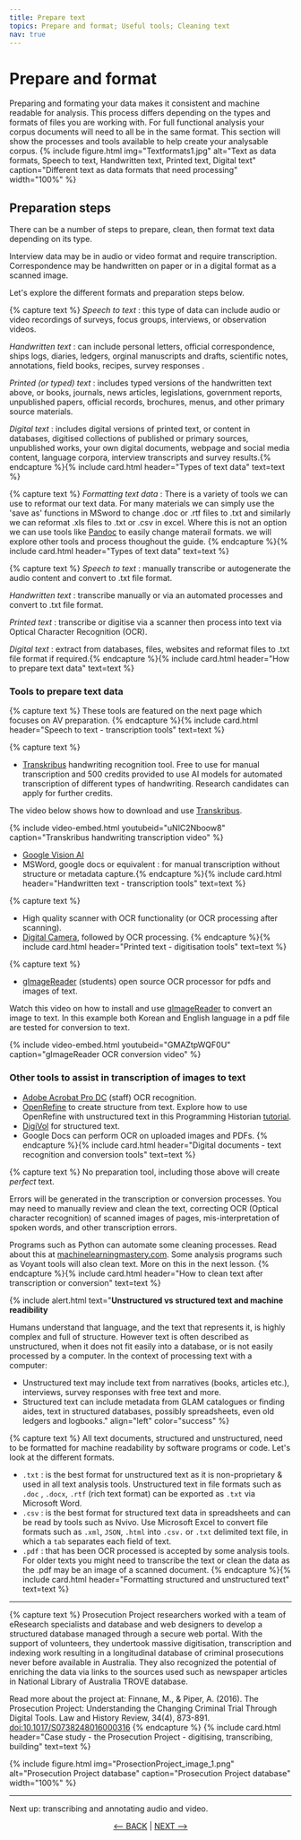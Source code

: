 ```yaml
---
title: Prepare text
topics: Prepare and format; Useful tools; Cleaning text
nav: true
---
```


# Prepare and format

Preparing and formating your data makes it consistent and machine readable for analysis. This process differs depending on the types and formats of files you are working with. For full functional analysis your corpus documents will need to all be in the same format. This section will show the processes and tools available to help create your analysable corpus. 
{% include figure.html img="Textformats1.jpg" alt="Text as data formats, Speech to text, Handwritten text, Printed text, Digital text" caption="Different text as data formats that need processing" width="100%" %}
## Preparation steps

There can be a number of steps to prepare, clean, then format text data depending on its type.  

Interview data may be in audio or video format and require transcription. Correspondence may be handwritten on paper or in a digital format as a scanned image. 

Let's explore the different formats and preparation steps below.

{% capture text %}
*Speech to text* : this type of data can include audio or video recordings of surveys, focus groups, interviews, or observation videos.

*Handwritten text* : can include personal letters, official correspondence, ships logs, diaries, ledgers, orginal manuscripts and drafts, scientific notes, annotations, field books, recipes, survey responses .

*Printed (or typed) text* : includes typed versions of the handwritten text above, or books, journals, news articles, legislations, government reports, unpublished papers, official records, brochures, menus, and other primary source materials.

*Digital text* : includes digital versions of printed text, or content in databases, digitised collections of published or primary sources, unpublished works, your own digital documents, webpage and social media content, language corpora, interview transcripts and survey results.{% endcapture %}{% include card.html header="Types of text data" text=text %}

{% capture text %}
*Formatting text data* : There is a variety of tools we can use to reformat our text data. For many materials we can simply use the 'save as' functions in MSword to change .doc or .rtf files to .txt and similarly we can reformat .xls files to .txt or .csv in excel. Where this is not an option we can use tools like [Pandoc](https://pandoc.org) to easily change materail formats. we will explore other tools and process thoughout the guide. 
{% endcapture %}{% include card.html header="Types of text data" text=text %}

{% capture text %}
*Speech to text* : manually transcribe or autogenerate the audio content and convert to .txt file format.

*Handwritten text* : transcribe manually or via an automated processes and convert to .txt file format.

*Printed text* : transcribe or digitise via a scanner then process into text via Optical Character Recognition (OCR).

*Digital text* : extract from databases, files, websites and reformat files to .txt file format if required.{% endcapture %}{% include card.html header="How to prepare text data" text=text %}


### Tools to prepare text data

{% capture text %}
These tools are featured on the next page which focuses on AV preparation.
{% endcapture %}{% include card.html header="Speech to text - transcription tools" text=text %}

{% capture text %}
- [Transkribus](https://readcoop.eu/transkribus/) handwriting recognition tool. Free to use for manual transcription and 500 credits provided to use AI models for automated transcription of different types of handwriting. Research candidates can apply for further credits.

The video below shows how to download and use [Transkribus](https://readcoop.eu/transkribus/).

{% include video-embed.html youtubeid="uNlC2Nboow8" caption="Transkribus handwriting transcription video" %}

- [Google Vision AI](https://cloud.google.com/vision)
- MSWord, google docs or equivalent : for manual transcription without structure or metadata capture.{% endcapture %}{% include card.html header="Handwritten text - transcription tools" text=text %}

{% capture text %}
- High quality scanner with OCR functionality (or OCR processing after scanning).
- [Digital Camera](https://how-ocr-works.com/accuracy/snapshots.html), followed by OCR processing.
{% endcapture %}{% include card.html header="Printed text - digitisation tools" text=text %}

{% capture text %}
- [gImageReader](https://github.com/manisandro/gImageReader#readme) (students) open source OCR processor for pdfs and images of text.

Watch this video on how to install and use [gImageReader](https://github.com/manisandro/gImageReader#readme) to convert an image to text. In this example both Korean and English language in a pdf file are tested for conversion to text. 

{% include video-embed.html youtubeid="GMAZtpWQF0U" caption="gImageReader OCR conversion video" %}


### Other tools to assist in transcription of images to text

- [Adobe Acrobat Pro DC](https://intranet.secure.griffith.edu.au/computing/software) (staff) OCR recognition.
- [OpenRefine](https://openrefine.org/) to create structure from text.  Explore how to use OpenRefine with unstructured text in this Programming Historian [tutorial](https://programminghistorian.org/en/lessons/fetch-and-parse-data-with-openrefine).
- [DigiVol](https://volunteer.ala.org.au/) for structured text.
- Google Docs can perform OCR on uploaded images and PDFs.
{% endcapture %}{% include card.html header="Digital documents - text recognition and conversion tools" text=text %}

{% capture text %}
No preparation tool, including those above will create *perfect* text. 

Errors will be generated in the transcription or conversion processes. You may need to manually review and clean the text, correcting OCR (Optical character recognition) of scanned images of pages, mis-interpretation of spoken words, and other transcription errors. 

Programs such as Python can automate some cleaning processes. Read about this at [machinelearningmastery.com](https://machinelearningmastery.com/clean-text-machine-learning-python/). Some analysis programs such as Voyant tools will also clean text. More on this in the next lesson. 
{% endcapture %}{% include card.html header="How to clean text after transcription or conversion" text=text %}

{% include alert.html text="**Unstructured vs structured text and machine readibility**

Humans understand that language, and the text that represents it, is highly complex and full of structure. However text is often described as unstructured, when it does not fit easily into a database, or is not easily processed by a computer. In the context of processing text with a computer:

- Unstructured text may include text from narratives (books, articles etc.), interviews, survey responses with free text and more.  
- Structured text can include metadata from GLAM catalogues or finding aides, text in structured databases, possibly spreadsheets, even old ledgers and logbooks." align="left" color="success" %}


{% capture text %}
All text documents, structured and unstructured, need to be formatted for machine readability by software programs or code. Let's look at the different formats.
- `.txt` : is the best format for unstructured text as it is non-proprietary & used in all text analysis tools. Unstructured text in file formats such as `.doc` , `.docx`, `.rtf` (rich text format) can be exported as `.txt` via Microsoft Word.
- `.csv` : is the best format for structured text data in spreadsheets and can be read by tools such as Nvivo. Use Microsoft Excel to convert file formats such as `.xml`, `JSON`, `.html` into `.csv.` or `.txt` delimited text file, in which a `tab` separates each field of text.
- `.pdf` : that has been OCR processed is accepted by some analysis tools. For older texts you might need to transcribe the text or clean the data as the .pdf may be an image of a scanned document.
{% endcapture %}{% include card.html header="Formatting structured and unstructured text" text=text %}
------

{% capture text %}
Prosecution Project researchers worked with a team of eResearch specialists and database and web designers to develop a structured database managed through a secure web portal. With the support of volunteers, they undertook massive digitisation, transcription and indexing work resulting in a longitudinal database of criminal prosecutions never before available in Australia. They also recognized the potential of enriching the data via links to the sources used such as newspaper articles in National Library of Australia TROVE database.  

Read more about the project at: 
Finnane, M., & Piper, A. (2016). The Prosecution Project: Understanding the Changing Criminal Trial Through Digital Tools. Law and History Review, 34(4), 873-891. [doi:10.1017/S0738248016000316](doi:10.1017/S0738248016000316)
{% endcapture %} {% include card.html header="Case study - the Prosecution Project - digitising, transcribing, building" text=text %}

{% include figure.html img="ProsectionProject_image_1.png" alt="Prosecution Project database" caption="Prosecution Project database" width="100%" %}

-----

Next up: transcribing and annotating audio and video.

<p align="center">
  <a href="https://griffithunilibrary.github.io/intro-text-mining-analysis/content/4-build.html"><-- BACK</a> |
  <a href="https://griffithunilibrary.github.io/intro-text-mining-analysis/content/6-prepare-av.html">NEXT --></a>
</p>
